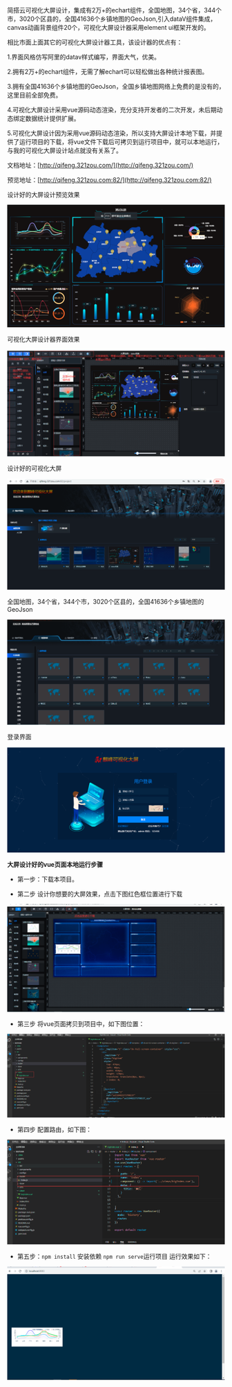 简搭云可视化大屏设计，集成有2万+的echart组件，全国地图，34个省，344个市，3020个区县的，全国41636个乡镇地图的GeoJson,引入dataV组件集成，canvas动画背景组件20个，可视化大屏设计器采用element ui框架开发的。

相比市面上面其它的可视化大屏设计器工具，该设计器的优点有：

1.界面风格仿写阿里的datav样式编写，界面大气，优美。

2.拥有2万+的echart组件，无需了解echart可以轻松做出各种统计报表图。

3.拥有全国41636个乡镇地图的GeoJson，全国乡镇地图网络上免费的是没有的，这里目前全部免费。

4.可视化大屏设计采用vue源码动态渲染，充分支持开发者的二次开发，未后期动态绑定数据统计提供扩展。

5.可视化大屏设计因为采用vue源码动态渲染，所以支持大屏设计本地下载，并提供了运行项目的下载，将vue文件下载后可拷贝到运行项目中，就可以本地运行，与我的可视化大屏设计站点就没有关系了。

文档地址：[http://qifeng.321zou.com/](http://qifeng.321zou.com/)

预览地址：[http://qifeng.321zou.com:82/](http://qifeng.321zou.com:82/)

设计好的大屏设计预览效果

![输入图片说明](public/image2.png)

可视化大屏设计器界面效果

![输入图片说明](public/rrrr.png)

设计好的可视化大屏

![输入图片说明](public/image5.png)

全国地图，34个省，344个市，3020个区县的，全国41636个乡镇地图的GeoJson

![输入图片说明](public/image.png)

登录界面

![输入图片说明](image.png)


 **大屏设计好的vue页面本地运行步骤**

- 第一步：下载本项目。

- 第二步 设计你想要的大屏效果，点击下图红色框位置进行下载

![输入图片说明](public/buzhou2image.png)

- 第三步 将vue页面拷贝到项目中，如下图位置：

![输入图片说明](public/disanbuimage.png)

- 第四步 配置路由，如下图：

![输入图片说明](public/disibuimage.png)

- 第五步：`npm install` 安装依赖  `npm run serve`运行项目 运行效果如下：

![输入图片说明](public/yunxingxiaoguoimage.png)